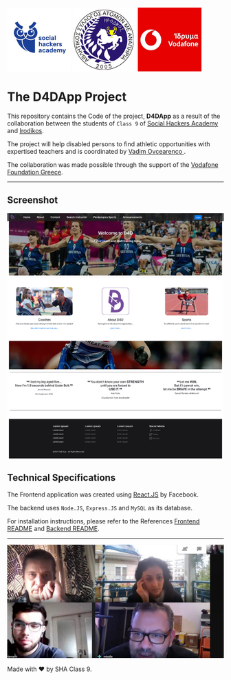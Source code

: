 ![SHA Logo](./assets/SHA.jpg)
![SHA Logo](./assets/irodikos-logo.jpg)
![SHA Logo](./assets/vodafone.jpg)

# The D4DApp Project

This repository contains the Code of the project, **D4DApp** as a result of the collaboration between the students of `Class 9` of [Social Hackers Academy](socialhackersacademy.org) and [Irodikos](https://www.facebook.com/irodikos/).

The project will help disabled persons to find athletic opportunities with expertised teachers and is coordinated by [Vadim Ovcearenco ](https://www.linkedin.com/in/vadim-ovcearenco-9754ab4/).

The collaboration was made possible through the support of the [Vodafone Foundation Greece](https://www.vodafone.gr/vodafone-ellados/idryma-vodafone/).

---

## Screenshot

![screenshot](./assets/screenshot.jpg)

## Technical Specifications

The Frontend application was created using [React.JS](https://reactjs.org/) by Facebook.

The backend uses `Node.JS`, `Express.JS` and `MySQL` as its database.

For installation instructions, please refer to the References [Frontend README](frontend/README.md) and [Backend README](backend/README.md).

---

![Class 9 SHA](./assets/meeting.jpg)

Made with :heart: by SHA Class 9.